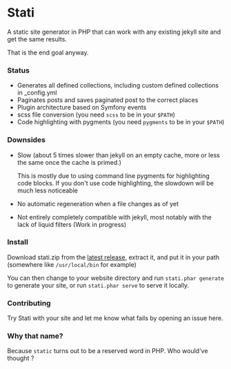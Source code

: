 
# Stati

A static site generator in PHP that can work with any existing jekyll site and get the same results.

That is the end goal anyway.

### Status

- Generates all defined collections, including custom defined collections in _config.yml
- Paginates posts and saves paginated post to the correct places
- Plugin architecture based on Symfony events
- scss file conversion (you need `scss` to be in your `$PATH`)
- Code highlighting with pygments (you need `pygments` to be in your `$PATH`)

### Downsides

- Slow (about 5 times slower than jekyll on an empty cache, more or less the same once the cache is primed.)

  This is mostly due to using command line pygments for highlighting code blocks. If you don't use code highlighting, the slowdown will be much less noticeable
- No automatic regeneration when a file changes as of yet
- Not entirely completely compatible with jekyll, most notably with the lack of liquid filters (Work in progress)

### Install

Download stati.zip from the [latest release](https://github.com/jfoucher/stati/releases/latest), extract it, and put it in your path (somewhere like `/usr/local/bin` for example)

You can then change to your website directory and run `stati.phar generate` to generate your site, or run `stati.phar serve` to serve it locally.

### Contributing

Try Stati with your site and let me know what fails by opening an issue here.

### Why that name?

Because `static` turns out to be a reserved word in PHP. Who would've thought ?